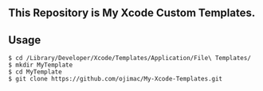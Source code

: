 ## This Repository is My Xcode Custom Templates.

## Usage

```shell
$ cd /Library/Developer/Xcode/Templates/Application/File\ Templates/
$ mkdir MyTemplate
$ cd MyTemplate
$ git clone https://github.com/ojimac/My-Xcode-Templates.git
```
